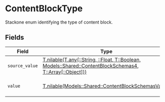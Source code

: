 # ContentBlockType

Stackone enum identifying the type of content block.


## Fields

| Field                                                                                                                                                              | Type                                                                                                                                                               | Required                                                                                                                                                           | Description                                                                                                                                                        | Example                                                                                                                                                            |
| ------------------------------------------------------------------------------------------------------------------------------------------------------------------ | ------------------------------------------------------------------------------------------------------------------------------------------------------------------ | ------------------------------------------------------------------------------------------------------------------------------------------------------------------ | ------------------------------------------------------------------------------------------------------------------------------------------------------------------ | ------------------------------------------------------------------------------------------------------------------------------------------------------------------ |
| `source_value`                                                                                                                                                     | [T.nilable(T.any(::String, ::Float, T::Boolean, Models::Shared::ContentBlockSchemas4, T::Array[::Object]))](../../models/shared/contentblockschemassourcevalue.md) | :heavy_minus_sign:                                                                                                                                                 | The source value of the type.                                                                                                                                      | text                                                                                                                                                               |
| `value`                                                                                                                                                            | [T.nilable(Models::Shared::ContentBlockSchemasValue)](../../models/shared/contentblockschemasvalue.md)                                                             | :heavy_minus_sign:                                                                                                                                                 | The type of the content blocks.                                                                                                                                    | html                                                                                                                                                               |